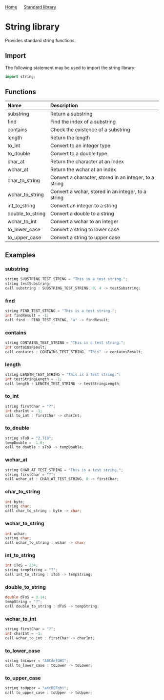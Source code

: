 [Home](https://github.com/puckowski/concert7/blob/master) <span>&emsp;</span> [Standard library](https://github.com/puckowski/concert7/blob/master/standard_library/standard_library.md)

# String library

Provides standard string functions.

## Import

The following statement may be used to import the string library:

```cpp
import string;
```

## Functions

| Name              | Description                                            |
|:------------------|:-------------------------------------------------------|
| substring         | Return a substring                                     |
| find              | Find the index of a substring                          |
| contains          | Check the existence of a substring                     |
| length            | Return the length                                      |
| to_int            | Convert to an integer type                             |
| to_double         | Convert to a double type                               | 
| char_at           | Return the character at an index                       |
| wchar_at          | Return the wchar at an index                           |
| char_to_string    | Convert a character, stored in an integer, to a string |
| wchar_to_string   | Convert a wchar, stored in an integer, to a string     |
| int_to_string     | Convert an integer to a string                         |
| double_to_string  | Convert a double to a string                           |
| wchar_to_int      | Convert a wchar to an integer                          |
| to_lower_case     | Convert a string to lower case                         |
| to_upper_case     | Convert a string to upper case                         |

## Examples

### substring

```cpp
string SUBSTRING_TEST_STRING = "This is a test string.";
string testSubstring;
call substring : SUBSTRING_TEST_STRING, 0, 4 -> testSubstring;
```

### find

```cpp
string FIND_TEST_STRING = "This is a test string.";
int findResult = -1;
call find : FIND_TEST_STRING, "a" -> findResult;
```

### contains

```cpp
string CONTAINS_TEST_STRING = "This is a test string.";
int containsResult;
call contains : CONTAINS_TEST_STRING, "This" -> containsResult;
```

### length

```cpp
string LENGTH_TEST_STRING = "This is a test string.";
int testStringLength = -1;
call length : LENGTH_TEST_STRING -> testStringLength;
```

### to_int

```cpp
string firstChar = "?";
int charInt = -1;
call to_int : firstChar -> charInt;
```

### to_double

```cpp
string sToD = "2.718";
tempDouble = -1.0;
call to_double : sToD -> tempDouble;
```

### wchar_at

```cpp
string CHAR_AT_TEST_STRING = "This is a test string.";
string firstChar = "?";
call wchar_at : CHAR_AT_TEST_STRING, 0 -> firstChar;
```

### char_to_string

```cpp
int byte;
string char;
call char_to_string : byte -> char;
```

### wchar_to_string

```cpp
int wchar;
string char;
call wchar_to_string : wchar -> char;
```

### int_to_string

```cpp
int iToS = 234;
string tempString = "?";
call int_to_string : iToS -> tempString;
```

### double_to_string

```cpp
double dToS = 3.14;
tempString = "?";
call double_to_string : dToS -> tempString;
```

### wchar_to_int

```cpp
string firstChar = "?";
int charInt = -1;
call wchar_to_int : firstChar -> charInt;
```

### to_lower_case

```cpp
string toLower = "ABCdefGHI";
call to_lower_case : toLower -> toLower;
```

### to_upper_case

```cpp
string toUpper = "abcDEFghi";
call to_upper_case : toUpper -> toUpper;
```